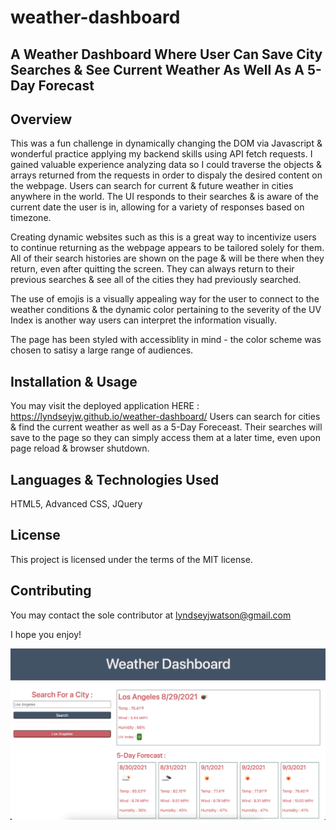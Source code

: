 # weather-dashboard

## A Weather Dashboard Where User Can Save City Searches &amp; See Current Weather As Well As A 5-Day Forecast

## Overview

This was a fun challenge in dynamically changing the DOM via Javascript & wonderful practice applying my backend skills using API fetch requests. I gained valuable experience analyzing data so I could traverse the objects & arrays returned from the requests in order to dispaly the desired content on the webpage. Users can search for current & future weather in cities anywhere in the world. The UI responds to their searches & is aware of the current date the user is in, allowing for a variety of responses based on timezone. 

Creating dynamic websites such as this is a great way to incentivize users to continue returning as the webpage appears to be tailored solely for them. All of their search histories are shown on the page & will be there when they return, even after quitting the screen. They can always return to their previous searches & see all of the cities they had previously searched.

The use of emojis is a visually appealing way for the user to connect to the weather conditions & the dynamic color pertaining to the severity of the UV Index is another way users can interpret the information visually.

The page has been styled with accessiblity in mind - the color scheme was chosen to satisy a large range of audiences.

## Installation & Usage 

You may visit the deployed application HERE : https://lyndseyjw.github.io/weather-dashboard/
Users can search for cities & find the current weather as well as a 5-Day Foreceast. Their searches will save to the page so they can simply access them at a later time, even upon page reload & browser shutdown.

## Languages & Technologies Used

HTML5, Advanced CSS, JQuery

## License

This project is licensed under the terms of the MIT license.

## Contributing

You may contact the sole contributor at lyndseyjwatson@gmail.com

I hope you enjoy!

![Weather Dashboard](./assets/images/weather-dashboard.png)
